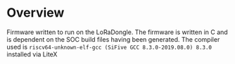 # Overview
Firmware written to run on the LoRaDongle. The firmware is written in C and is dependent on the SOC build files having been generated. The compiler used is `riscv64-unknown-elf-gcc (SiFive GCC 8.3.0-2019.08.0) 8.3.0` installed via LiteX

